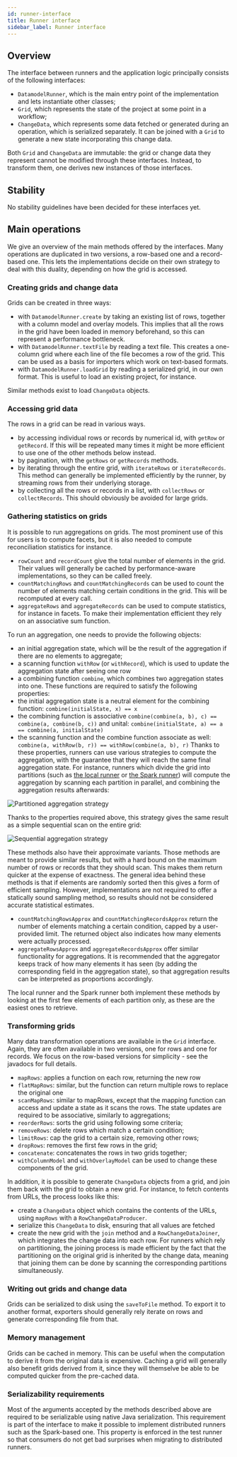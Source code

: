 ```yaml
---
id: runner-interface
title: Runner interface
sidebar_label: Runner interface
---
```


## Overview

The interface between runners and the application logic principally consists of the following interfaces:
* `DatamodelRunner`, which is the main entry point of the implementation and lets instantiate other classes;
* `Grid`, which represents the state of the project at some point in a workflow;
* `ChangeData`, which represents some data fetched or generated during an operation, which is serialized separately. It can be joined with a `Grid` to generate a new state incorporating this change data.

Both `Grid` and `ChangeData` are immutable: the grid or change data they represent cannot be modified through
these interfaces. Instead, to transform them, one derives new instances of those interfaces.

## Stability

No stability guidelines have been decided for these interfaces yet.

## Main operations

We give an overview of the main methods offered by the interfaces. Many operations are duplicated in two versions, a row-based one and a record-based one. This lets the implementations decide on their own strategy to deal with this duality, depending on how the grid is accessed.

### Creating grids and change data

Grids can be created in three ways:
- with `DatamodelRunner.create` by taking an existing list of rows, together with a column model and overlay models. This implies that all the rows in the grid have been loaded in memory beforehand, so this can represent a performance bottleneck.
- with `DatamodelRunner.textFile` by reading a text file. This creates a one-column grid where each line of the file becomes a row of the grid. This can be used as a basis for importers which work on text-based formats.
- with `DatamodelRunner.loadGrid` by reading a serialized grid, in our own format. This is useful to load an existing project, for instance.

Similar methods exist to load `ChangeData` objects.

### Accessing grid data

The rows in a grid can be read in various ways.
- by accessing individual rows or records by numerical id, with `getRow` or `getRecord`. If this will be repeated many times it might be more efficient to use one of the other methods below instead.
- by pagination, with the `getRows` or `getRecords` methods.
- by iterating through the entire grid, with `iterateRows` or `iterateRecords`. This method can generally be implemented efficiently by the runner, by streaming rows from their underlying storage.
- by collecting all the rows or records in a list, with `collectRows` or `collectRecords`. This should obviously be avoided for large grids.

### Gathering statistics on grids

It is possible to run aggregations on grids. The most prominent use of this for users is to compute facets, but it is also needed to compute reconciliation statistics for instance.
- `rowCount` and `recordCount` give the total number of elements in the grid. Their values will generally be cached by performance-aware implementations, so they can be called freely.
- `countMatchingRows` and `countMatchingRecords` can be used to count the number of elements matching certain conditions in the grid. This will be recomputed at every call.
- `aggregateRows` and `aggregateRecords` can be used to compute statistics, for instance in facets. To make their implementation efficient they rely on an associative sum function.

To run an aggregation, one needs to provide the following objects:
- an initial aggregation state, which will be the result of the aggregation if there are no elements to aggregate;
- a scanning function `withRow` (or `withRecord`), which is used to update the aggregation state after seeing one row
- a combining function `combine`, which combines two aggregation states into one.
These functions are required to satisfy the following properties:
- the initial aggregation state is a neutral element for the combining function: `combine(initialState, x) == x`
- the combining function is associative `combine(combine(a, b), c) == combine(a, combine(b, c))` and unital: `combine(initialState, a) == a == combine(a, initialState)`
- the scanning function and the combine function associate as well: `combine(a, withRow(b, r)) == withRow(combine(a, b), r)`
Thanks to these properties, runners can use various strategies to compute the aggregation, with the guarantee that they will reach the same final aggregation state. For instance, runners which divide the grid into partitions (such as [the local
runner](local-runner) or [the Spark runner](spark-runner)) will compute the aggregation by scanning each partition in parallel, and combining the aggregation results afterwards:

![Partitioned aggregation strategy](/img/partitioned-aggregation.svg)

Thanks to the properties required above, this strategy gives the same result as a simple sequential scan on the entire grid:

![Sequential aggregation strategy](/img/sequential-aggregation.svg)

These methods also have their approximate variants. Those methods are meant to provide similar results, but with a hard bound on the maximum number of rows or records that they should scan. This makes them return quicker at the expense of exactness. The
general idea behind these methods is that if elements are randomly sorted then this gives a form of efficient sampling. However, implementations are not required to offer a statically sound sampling method, so results should not be considered accurate
statistical estimates.
- `countMatchingRowsApprox` and `countMatchingRecordsApprox` return the number of elements matching a certain condition, capped by a user-provided limit. The returned object also indicates how many elements were actually processed.
- `aggregateRowsApprox` and `aggregateRecordsApprox` offer similar functionality for aggregations. It is recommended that the aggregator keeps track of how many elements it has seen (by adding the corresponding field in the aggregation state), so that
  aggregation results can be interpreted as proportions accordingly.

The local runner and the Spark runner both implement these methods by looking at the first few elements of each partition only, as these are the easiest ones to retrieve.

### Transforming grids

Many data transformation operations are available in the `Grid` interface. Again, they are often available in two versions, one for rows and one for records. We focus on the row-based versions for simplicity - see the javadocs for full details.
- `mapRows`: applies a function on each row, returning the new row
- `flatMapRows`: similar, but the function can return multiple rows to replace the original one
- `scanMapRows`: similar to mapRows, except that the mapping function can access and update a state as it scans the rows. The state updates are required to be associative, similarly to aggregations;
- `reorderRows`: sorts the grid using following some criteria;
- `removeRows`: delete rows which match a certain condition;
- `limitRows`: cap the grid to a certain size, removing other rows;
- `dropRows`: removes the first few rows in the grid;
- `concatenate`: concatenates the rows in two grids together;
- `withColumnModel` and `withOverlayModel` can be used to change these components of the grid.

In addition, it is possible to generate `ChangeData` objects from a grid, and join them back with the grid to obtain a new grid. For instance, to fetch contents from URLs, the process looks like this:
- create a `ChangeData` object which contains the contents of the URLs, using `mapRows` with a `RowChangeDataProducer`.
- serialize this `ChangeData` to disk, ensuring that all values are fetched
- create the new grid with the `join` method and a `RowChangeDataJoiner`, which integrates the change data into each row.
For runners which rely on partitioning, the joining process is made efficient by the fact that the partitioning on the original grid is inherited by the change data, meaning that joining them can be done by scanning the corresponding partitions
simultaneously.

### Writing out grids and change data

Grids can be serialized to disk using the `saveToFile` method. To export it to another format, exporters
should generally rely iterate on rows and generate corresponding file from that.

### Memory management

Grids can be cached in memory. This can be useful when the computation to derive it from the original data is expensive. Caching a grid will generally also benefit grids derived from it, since they will themselve be able to be computed quicker from the
pre-cached data.

### Serializability requirements

Most of the arguments accepted by the methods described above are required to be serializable using native Java serialization. This requirement is part of the interface to make it possible to implement distributed runners such as the Spark-based one. This property is enforced in the test runner so that consumers do not get bad surprises when migrating to distributed runners.

